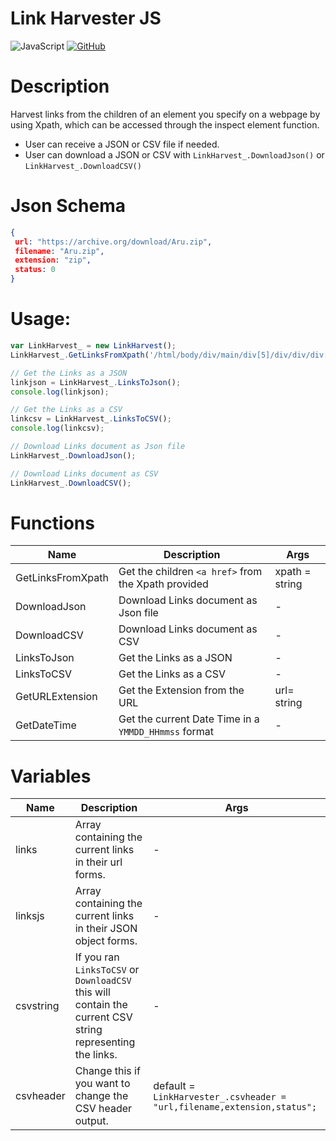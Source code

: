 # Link Harvester JS
<img alt="JavaScript" src="https://img.shields.io/badge/javascript-%23323330.svg??style=flat&logo=appveyor&logoColor=%23F7DF1E" />
<a href="https://github.com/vltmedia/LinkHarvesterJS"><img alt="GitHub" src="https://img.shields.io/badge/github-%23121011.svg?style=flat&logo=github&logoColor=white" /></a>

# Description

Harvest links from the children of an element you specify on a webpage by using Xpath, which can be accessed through the inspect element function.

- User can receive a JSON or CSV file if needed.
- User can download a JSON or CSV with ```LinkHarvest_.DownloadJson()``` or ```LinkHarvest_.DownloadCSV()```



# Json Schema

```json
{
 url: "https://archive.org/download/Aru.zip",
 filename: "Aru.zip",
 extension: "zip",
 status: 0
}
```



# Usage:

```javascript
var LinkHarvest_ = new LinkHarvest();
LinkHarvest_.GetLinksFromXpath('/html/body/div/main/div[5]/div/div/div[1]/div[6]/div[8]/div');

// Get the Links as a JSON
linkjson = LinkHarvest_.LinksToJson();
console.log(linkjson);

// Get the Links as a CSV
linkcsv = LinkHarvest_.LinksToCSV();
console.log(linkcsv);

// Download Links document as Json file 
LinkHarvest_.DownloadJson();

// Download Links document as CSV
LinkHarvest_.DownloadCSV();

```



# Functions

| Name              | Description                                              | Args           |
| ----------------- | -------------------------------------------------------- | -------------- |
| GetLinksFromXpath | Get the children ```<a href>``` from the Xpath provided  | xpath = string |
| DownloadJson      | Download Links document as Json file                     | -              |
| DownloadCSV       | Download Links document as CSV                           | -              |
| LinksToJson       | Get the Links as a JSON                                  | -              |
| LinksToCSV        | Get the Links as a CSV                                   | -              |
| GetURLExtension   | Get the Extension from the URL                           | url= string    |
| GetDateTime       | Get the current Date Time in a ```YMMDD_HHmmss``` format | -              |



# Variables

| Name      | Description                                                  | Args                                                         |
| --------- | ------------------------------------------------------------ | ------------------------------------------------------------ |
| links     | Array containing the current links in their url forms.       | -                                                            |
| linksjs   | Array containing the current links in their JSON object forms. | -                                                            |
| csvstring | If you ran ```LinksToCSV``` or ```DownloadCSV ``` this will contain the current CSV string representing the links. | -                                                            |
| csvheader | Change this if you want to change the CSV header output.     | default = ```LinkHarvester_.csvheader = "url,filename,extension,status";``` |

